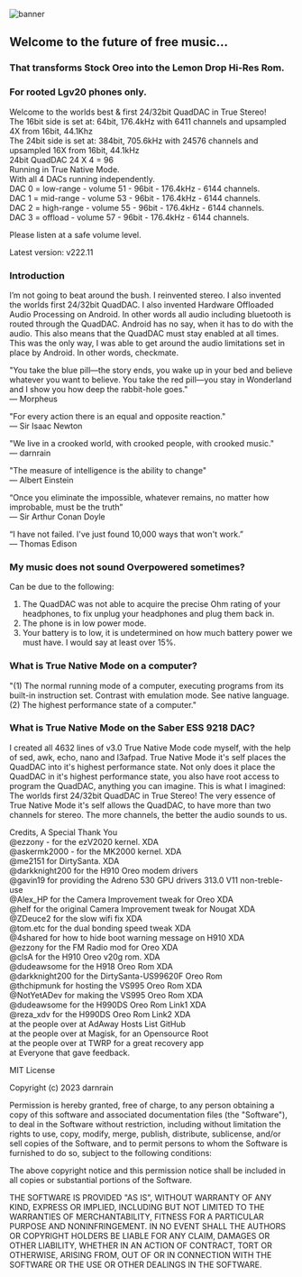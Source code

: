 ![banner](https://github.com/darnrain/Lemon_Drop_Hi-Res/assets/60840489/1fd80758-cdef-4be1-afb5-1d6666d383a0)
## Welcome to the future of free music...
### That transforms Stock Oreo into the Lemon Drop Hi-Res Rom.
### For rooted Lgv20 phones only. 
Welcome to the worlds best & first 24/32bit QuadDAC in True Stereo!<br>
The 16bit side is set at: 64bit, 176.4kHz with 6411 channels and upsampled 4X from 16bit, 44.1Khz<br>
The 24bit side is set at: 384bit, 705.6kHz with 24576 channels and upsampled 16X from 16bit, 44.1kHz<br>
24bit QuadDAC 24 X 4 = 96<br>
Running in True Native Mode.<br>
With all 4 DACs running independently.<br>
DAC 0 = low-range - volume 51 - 96bit - 176.4kHz - 6144 channels.<br>
DAC 1 = mid-range - volume 53 - 96bit - 176.4kHz - 6144 channels.<br>
DAC 2 = high-range - volume 55 - 96bit - 176.4kHz - 6144 channels.<br>
DAC 3 = offload - volume 57 - 96bit - 176.4kHz - 6144 channels.<br>

Please listen at a safe volume level.<br>

Latest version: v222.11<br>

### Introduction
I’m not going to beat around the bush. I reinvented stereo. I also invented the worlds first 24/32bit QuadDAC. I also invented Hardware Offloaded Audio Processing on Android. In other words all audio including bluetooth is routed through the QuadDAC. Android has no say, when it has to do with the audio. This also means that the QuadDAC must stay enabled at all times. This was the only way, I was able to get around the audio limitations set in place by Android. In other words, checkmate.<br>

"You take the blue pill—the story ends, you wake up in your bed and believe whatever you want to believe. You take the red pill—you stay in Wonderland and I show you how deep the rabbit-hole goes."<br>
— Morpheus<br>

"For every action there is an equal and opposite reaction."<br>
— Sir Isaac Newton<br>

"We live in a crooked world, with crooked people, with crooked music."<br>
— darnrain<br>

"The measure of intelligence is the ability to change"<br>
— Albert Einstein<br>

“Once you eliminate the impossible, whatever remains, no matter how improbable, must be the truth”<br>
— Sir Arthur Conan Doyle<br>

“I have not failed. I've just found 10,000 ways that won't work.”<br>
— Thomas Edison<br>

### My music does not sound Overpowered sometimes?
Can be due to the following:<br>
1. The QuadDAC was not able to acquire the precise Ohm rating of your headphones, to fix unplug your headphones and plug them back in.<br>
2. The phone is in low power mode.<br>
3. Your battery is to low, it is undetermined on how much battery power we must have. I would say at least over 15%.<br>

### What is True Native Mode on a computer?<br>

"(1) The normal running mode of a computer, executing programs from its built-in instruction set. Contrast with emulation mode. See native language. (2) The highest performance state of a computer."<br>

### What is True Native Mode on the Saber ESS 9218 DAC?<br>

I created all 4632 lines of v3.0 True Native Mode code myself, with the help of sed, awk, echo, nano and l3afpad. True Native Mode it's self places the QuadDAC into it's highest performance state. Not only does it place the QuadDAC in it's highest performance state, you also have root access to program the QuadDAC, anything you can imagine. This is what I imagined: The worlds first 24/32bit QuadDAC in True Stereo! The very essence of True Native Mode it's self allows the QuadDAC, to have more than two channels for stereo. The more channels, the better the audio sounds to us.<br>

Credits, A Special Thank You<br>
@ezzony - for the ezV2020 kernel. XDA<br>
@askermk2000 - for the MK2000 kernel. XDA<br>
@me2151 for DirtySanta. XDA<br>
@darkknight200 for the H910 Oreo modem drivers<br>
@gavin19 for providing the Adreno 530 GPU drivers 313.0 V11 non-treble-use<br>
@Alex_HP for the Camera Improvement tweak for Oreo XDA<br>
@helf for the original Camera Improvement tweak for Nougat XDA<br>
@ZDeuce2 for the slow wifi fix XDA<br>
@tom.etc for the dual bonding speed tweak XDA<br>
@4shared for how to hide boot warning message on H910 XDA<br>
@ezzony for the FM Radio mod for Oreo XDA<br>
@clsA for the H910 Oreo v20g rom. XDA<br>
@dudeawsome for the H918 Oreo Rom XDA<br>
@darkknight200 for the DirtySanta-US99620F Oreo Rom<br>
@thchipmunk for hosting the VS995 Oreo Rom XDA<br>
@NotYetADev for making the VS995 Oreo Rom XDA<br>
@dudeawsome for the H990DS Oreo Rom Link1 XDA<br>
@reza_xdv for the H990DS Oreo Rom Link2 XDA<br>
at the people over at AdAway Hosts List GitHub<br>
at the people over at Magisk, for an Opensource Root<br>
at the people over at TWRP for a great recovery app<br>
at Everyone that gave feedback.<br>

MIT License<br>

Copyright (c) 2023 darnrain

Permission is hereby granted, free of charge, to any person obtaining a copy
of this software and associated documentation files (the "Software"), to deal
in the Software without restriction, including without limitation the rights
to use, copy, modify, merge, publish, distribute, sublicense, and/or sell
copies of the Software, and to permit persons to whom the Software is
furnished to do so, subject to the following conditions:

The above copyright notice and this permission notice shall be included in all
copies or substantial portions of the Software.

THE SOFTWARE IS PROVIDED "AS IS", WITHOUT WARRANTY OF ANY KIND, EXPRESS OR
IMPLIED, INCLUDING BUT NOT LIMITED TO THE WARRANTIES OF MERCHANTABILITY,
FITNESS FOR A PARTICULAR PURPOSE AND NONINFRINGEMENT. IN NO EVENT SHALL THE
AUTHORS OR COPYRIGHT HOLDERS BE LIABLE FOR ANY CLAIM, DAMAGES OR OTHER
LIABILITY, WHETHER IN AN ACTION OF CONTRACT, TORT OR OTHERWISE, ARISING FROM,
OUT OF OR IN CONNECTION WITH THE SOFTWARE OR THE USE OR OTHER DEALINGS IN THE
SOFTWARE.<br>

